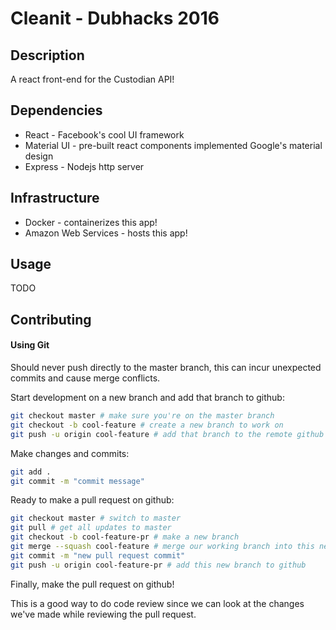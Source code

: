 # Cleanit - Dubhacks 2016

## Description

A react front-end for the Custodian API!


## Dependencies

* React - Facebook's cool UI framework
* Material UI - pre-built react components implemented Google's material design
* Express - Nodejs http server

## Infrastructure

* Docker - containerizes this app!
* Amazon Web Services - hosts this app!

## Usage

TODO

## Contributing

#### Using Git

Should never push directly to the master branch, this can
incur unexpected commits and cause merge conflicts.

Start development on a new branch and add that branch to github:

```sh
git checkout master # make sure you're on the master branch
git checkout -b cool-feature # create a new branch to work on
git push -u origin cool-feature # add that branch to the remote github repo
```

Make changes and commits:

```sh
git add .
git commit -m "commit message"
```

Ready to make a pull request on github:

```sh
git checkout master # switch to master
git pull # get all updates to master
git checkout -b cool-feature-pr # make a new branch
git merge --squash cool-feature # merge our working branch into this new branch that has master's updates
git commit -m "new pull request commit"
git push -u origin cool-feature-pr # add this new branch to github
```

Finally, make the pull request on github!

This is a good way to do code review since we can look at the changes
we've made while reviewing the pull request.
